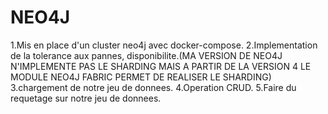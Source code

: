 # NEO4J
1.Mis en place d'un cluster neo4j avec docker-compose.
2.Implementation de la tolerance aux pannes, disponibilite.(MA VERSION DE NEO4J N'IMPLEMENTE PAS LE SHARDING MAIS A PARTIR DE LA VERSION 4 LE MODULE NEO4J FABRIC PERMET DE REALISER LE SHARDING)
3.chargement de notre jeu de donnees.
4.Operation CRUD.
5.Faire du requetage sur notre jeu de donnees.


